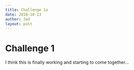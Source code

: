 ```yaml
---
title: Challenge 1a
date: 2018-10-13
author: Jed
layout: post
---
```


# Challenge 1
I think this is finally working and starting to come together...
